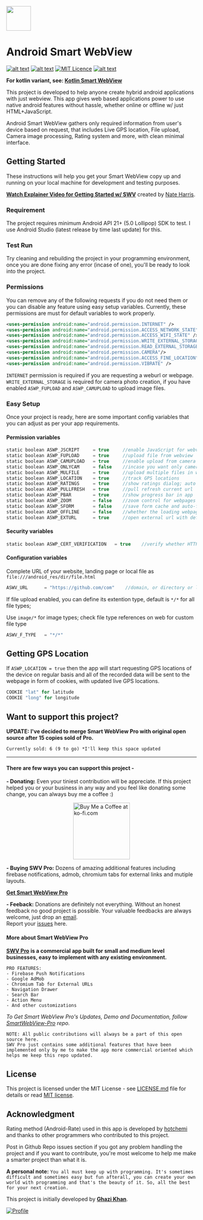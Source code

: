 <a href="https://github.com/com/Android-SmartWebView/"><img src="https://raw.githubusercontent.com/com/Android-SmartWebView/master/app/src/main/res/mipmap-xxxhdpi/ic_launcher.png" width="65"></a>

# Android Smart WebView
[![alt text](https://img.shields.io/badge/project%20variant-java-red.svg)](#) [![alt text](https://img.shields.io/badge/version-4-green.svg)](https://github.com/com/Android-SmartWebView/releases) [![MIT Licence](https://img.shields.io/badge/license-MIT-blue.svg)](https://opensource.org/licenses/mit-license.php) [![alt text](https://img.shields.io/badge/learn%20about-SWV%20Pro-yellow.svg "Get Smart WebView Pro")](https://github.com/voinsource/SmartWebView-Pro)

**For kotlin variant, see: [Kotlin Smart WebView](https://github.com/com/Kotlin-SmartWebView)**

This project is developed to help anyone create hybrid android applications with just webview. This app gives web based applications power to use native android features without hassle, whether online or offline w/ just HTML+JavaScript.

Android Smart WebView gathers only required information from user's device based on request, that includes Live GPS location, File upload, Camera image processing, Rating system and more, with clean minimal interface.

## Getting Started
These instructions will help you get your Smart WebView copy up and running on your local machine for development and testing purposes.

**[Watch Explainer Video for Getting Started w/ SWV](https://www.youtube.com/watch?v=BM_5j-KAgoQ)** created by [Nate Harris](https://www.youtube.com/channel/UCuav96GscozuOSAx18r8b4g).

### Requirement
The project requires minimum Android API 21+ (5.0 Lollipop) SDK to test. I use Android Studio (latest release by time last update) for this.

### Test Run
Try cleaning and rebuilding the project in your programming environment, once you are done fixing any error (incase of one), you'll be ready to look into the project.

### Permissions
You can remove any of the following requests if you do not need them or you can disable any feature using easy setup variables. Currently, these permissions are must for default variables to work properly.
```xml
<uses-permission android:name="android.permission.INTERNET" />
<uses-permission android:name="android.permission.ACCESS_NETWORK_STATE" />
<uses-permission android:name="android.permission.ACCESS_WIFI_STATE" />
<uses-permission android:name="android.permission.WRITE_EXTERNAL_STORAGE"/>
<uses-permission android:name="android.permission.READ_EXTERNAL_STORAGE" />
<uses-permission android:name="android.permission.CAMERA"/>
<uses-permission android:name="android.permission.ACCESS_FINE_LOCATION" />
<uses-permission android:name="android.permission.VIBRATE" />
```
`INTERNET` permission is required if you are requesting a weburl or webpage.
`WRITE_EXTERNAL_STORAGE` is required for camera photo creation, if you have enabled `ASWP_FUPLOAD` and `ASWP_CAMUPLOAD` to upload image files.

### Easy Setup
Once your project is ready, here are some important config variables that you can adjust as per your app requirements.

#### Permission variables
```kotlin
static boolean ASWP_JSCRIPT     = true     //enable JavaScript for webview
static boolean ASWP_FUPLOAD     = true     //upload file from webview
static boolean ASWP_CAMUPLOAD   = true     //enable upload from camera for photos
static boolean ASWP_ONLYCAM     = false    //incase you want only camera files to upload
static boolean ASWP_MULFILE     = true     //upload multiple files in webview
static boolean ASWP_LOCATION    = true     //track GPS locations
static boolean ASWP_RATINGS     = true     //show ratings dialog; auto configured, edit method get_rating() for customizations
static boolean ASWP_PULLFRESH   = true     //pull refresh current url
static boolean ASWP_PBAR        = true     //show progress bar in app
static boolean ASWP_ZOOM        = false    //zoom control for webpages view
static boolean ASWP_SFORM       = false    //save form cache and auto-fill information
static boolean ASWP_OFFLINE     = false    //whether the loading webpages are offline or online
static boolean ASWP_EXTURL      = true     //open external url with default browser instead of app webview
```
#### Security variables
```kotlin
static boolean ASWP_CERT_VERIFICATION   = true    //verify whether HTTPS port needs certificate verification
```
#### Configuration variables
Complete URL of your website, landing page or local file as `file:///android_res/dir/file.html`
```kotlin
ASWV_URL      = "https://github.com/com"    //domain, or directory or locating to any root file
```

If file upload enabled, you can define its extention type, default is `*/*` for all file types;

Use `image/*` for image types; check file type references on web for custom file type
```kotlin
ASWV_F_TYPE   = "*/*"
```

## Getting GPS Location
If `ASWP_LOCATION = true` then the app will start requesting GPS locations of the device on regular basis and all of the recorded data will be sent to the webpage in form of cookies, with updated live GPS locations.
```kotlin
COOKIE "lat" for latitude
COOKIE "long" for longitude
```

## Want to support this project?
**UPDATE: I've decided to merge Smart WebView Pro with original open source after 15 copies sold of Pro.**

`Currently sold: 6 (9 to go) *I'll keep this space updated`
<hr>

#### There are few ways you can support this project -

**- Donating:** Even your tiniest contribution will be appreciate. If this project helped you or your business in any way and you feel like donating some change, you can always buy me a coffee :)

<a href="https://ko-fi.com/Z8Z4BPQ6" target="_blank" title="Buy me a Coffee"><img width="150" style="border:0px;width:150px;display:block;margin:0 auto" src="https://az743702.vo.msecnd.net/cdn/kofi2.png?v=0" border="0" alt="Buy Me a Coffee at ko-fi.com" /></a>

**- Buying SWV Pro:** Dozens of amazing additional features including firebase notifications, admob, chromium tabs for external links and mutiple layouts.

**[Get Smart WebView Pro](https://voinsource.github.io/SmartWebView-Pro/)**

**- Feeback:** Donations are definitely not everything. Without an honest feedback no good project is possible. Your valuable feedbacks are always welcome, just drop an [email](mailto:getmgks@gmail.com).<br />Report your [issues](https://github.com/com/Kotlin-SmartWebView/issues) here.

#### More about Smart WebView Pro
**[SWV Pro](https://voinsource.github.io/SmartWebView-Pro/) is a commercial app built for small and medium level businesses, easy to implement with any existing environment.**

```
PRO FEATURES:
- Firebase Push Notifications
- Google AdMob
- Chromium Tab for External URLs
- Navigation Drawer
- Search Bar
- Action Menu
- And other customizations
```

*To Get Smart WebView Pro's Updates, Demo and Documentation, follow [SmartWebView-Pro](https://github.com/voinsource/SmartWebView-Pro) repo.*

```
NOTE: All public contributions will always be a part of this open source here.
SWV Pro just contains some additional features that have been implemented only by me to make the app more commercial oriented which helps me keep this repo updated.
```

## License
This project is licensed under the MIT License - see [LICENSE.md](LICENSE.md) file for details or read [MIT license](https://opensource.org/licenses/MIT).

## Acknowledgment
Rating method (Android-Rate) used in this app is developed by [hotchemi](https://github.com/hotchemi) and thanks to other programmers who contributed to this project.

Post in Github Repo issues section if you got any problem handling the project and if you want to contribute, you're most welcome to help me make a smarter project than what it is.

**A personal note:** `You all must keep up with programming. It's sometimes difficult and sometimes easy but fun afterall, you can create your own world with programming and that's the beauty of it. So, all the best for your next creation.`

This project is initially developed by **[Ghazi Khan](https://github.com/com)**.

[![Profile](https://forthebadge.com/images/badges/built-with-love.svg)](https://github.com/com)
